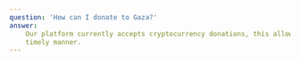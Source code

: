 ```yaml
---
question: 'How can I donate to Gaza?'
answer:
    Our platform currently accepts cryptocurrency donations, this allows us to make contributions in a faster and more transparent way, ensuring that your aid will reach the children of Gaza in a
    timely manner.
---
```

